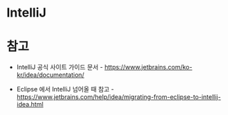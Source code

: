 # IntelliJ


# 참고

 - IntelliJ 공식 사이트 가이드 문서 - https://www.jetbrains.com/ko-kr/idea/documentation/ 

 - Eclipse 에서 IntelliJ 넘어올 때 참고 - https://www.jetbrains.com/help/idea/migrating-from-eclipse-to-intellij-idea.html